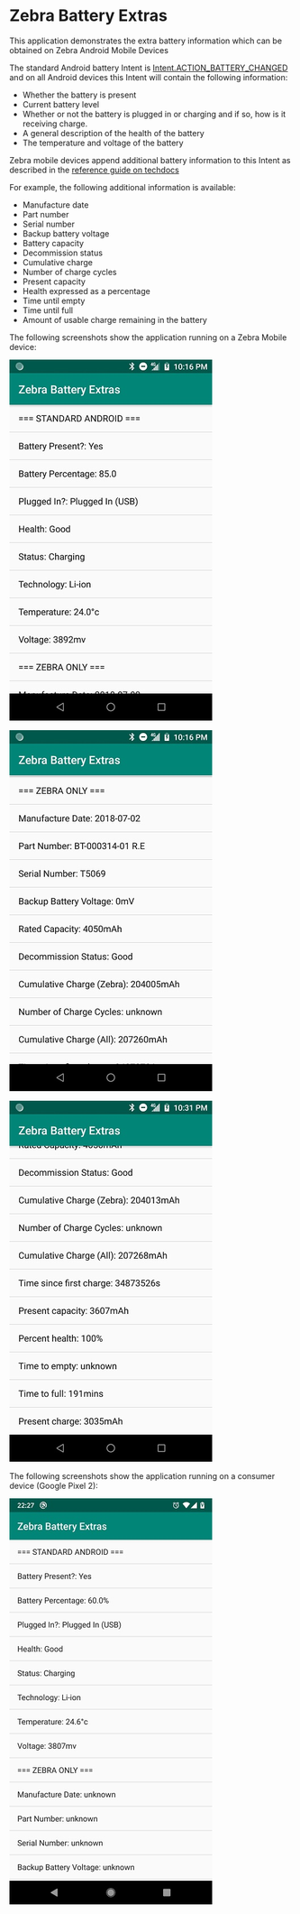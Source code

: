 # Zebra Battery Extras

This application demonstrates the extra battery information which can be obtained on Zebra Android Mobile Devices

The standard Android battery Intent is [Intent.ACTION_BATTERY_CHANGED](https://developer.android.com/reference/android/content/Intent.html#ACTION_BATTERY_CHANGED) and on all Android devices this Intent will contain the following information:

- Whether the battery is present
- Current battery level
- Whether or not the battery is plugged in or charging and if so, how is it receiving charge.
- A general description of the health of the battery
- The temperature and voltage of the battery

Zebra mobile devices append additional battery information to this Intent as described in the [reference guide on techdocs](https://techdocs.zebra.com/emdk-for-android/latest/guide/reference/refbatteryintent/)

For example, the following additional information is available:

- Manufacture date
- Part number
- Serial number
- Backup battery voltage
- Battery capacity
- Decommission status
- Cumulative charge
- Number of charge cycles
- Present capacity
- Health expressed as a percentage
- Time until empty
- Time until full
- Amount of usable charge remaining in the battery

The following screenshots show the application running on a Zebra Mobile device:

![TC57 001](https://raw.githubusercontent.com/darryncampbell/Zebra_Battery_Extras/master/screenshots/tc57_001.jpg)

![TC57 002](https://raw.githubusercontent.com/darryncampbell/Zebra_Battery_Extras/master/screenshots/tc57_002.jpg)

![TC57 003](https://raw.githubusercontent.com/darryncampbell/Zebra_Battery_Extras/master/screenshots/tc57_003.jpg)

The following screenshots show the application running on a consumer device (Google Pixel 2):

![Pixel 2 XL 001](https://raw.githubusercontent.com/darryncampbell/Zebra_Battery_Extras/master/screenshots/pixel2xl_001.jpg)


